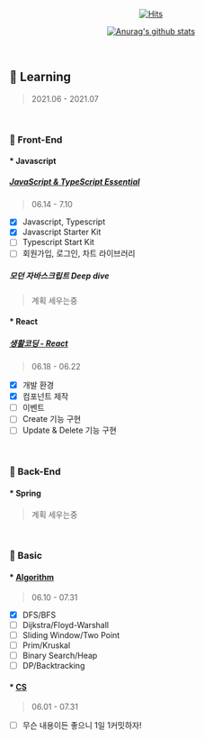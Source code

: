 <div align=center>
	
  [![Hits](https://hits.seeyoufarm.com/api/count/incr/badge.svg?url=https%3A%2F%2Fgithub.com%2Fzzsza)](https://hits.seeyoufarm.com) 
	
  [![Anurag's github stats](https://github-readme-stats.vercel.app/api?username=seongaeee)](https://github.com/anuraghazra/github-readme-stats)

</div>
  
<!--
**seongaeee/seongaeee** is a ✨ _special_ ✨ repository because its `README.md` (this file) appears on your GitHub profile.

Here are some ideas to get you started:

- 🔭 I’m currently working on ...
- 🌱 I’m currently learning ...
- 👯 I’m looking to collaborate on ...
- 🤔 I’m looking for help with ...
- 💬 Ask me about ...
- 📫 How to reach me: ...
- 😄 Pronouns: ...
- ⚡ Fun fact: ...
-->

<br>

## 🌱 Learning
> 2021.06 - 2021.07

<br>

### 📝 Front-End

#### * Javascript

##### [JavaScript & TypeScript Essential](https://fastcampus.co.kr/dev_academy_kmt1)
> 06.14 - 7.10
- [x] Javascript, Typescript
- [x] Javascript Starter Kit
- [ ] Typescript Start Kit
- [ ] 회원가입, 로그인, 차트 라이브러리
  
##### 모던 자바스크립트 Deep dive
> 계획 세우는중

#### * React

##### [생활코딩 - React](https://www.inflearn.com/course/react-%EC%83%9D%ED%99%9C%EC%BD%94%EB%94%A9/dashboard)
> 06.18 - 06.22
- [x] 개발 환경
- [x] 컴포넌트 제작
- [ ] 이벤트
- [ ] Create 기능 구현
- [ ] Update & Delete 기능 구현

<br>

### 📝 Back-End

#### * Spring
> 계획 세우는중

<br>

### 📝 Basic

#### * [Algorithm](https://github.com/seongaeee/Algo-Study)
> 06.10 - 07.31
- [x] DFS/BFS
- [ ] Dijkstra/Floyd-Warshall
- [ ] Sliding Window/Two Point
- [ ] Prim/Kruskal
- [ ] Binary Search/Heap
- [ ] DP/Backtracking

#### * [CS](https://github.com/seongaeee/CS-Study)
> 06.01 - 07.31
- [ ] 무슨 내용이든 좋으니 1일 1커밋하자!
